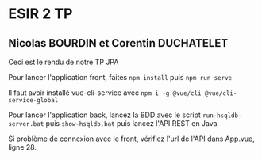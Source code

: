 # ESIR 2 TP 
## Nicolas BOURDIN et Corentin DUCHATELET

Ceci est le rendu de notre TP JPA

Pour lancer l'application front, faites ```npm install``` puis ```npm run serve```

Il faut avoir installé vue-cli-service avec ```npm i -g @vue/cli @vue/cli-service-global```

Pour lancer l'application back, lancez la BDD avec le script  ```run-hsqldb-server.bat``` puis ```show-hsqldb.bat``` puis lancez l'API REST en Java

Si problème de connexion avec le front, vérifiez l'url de l'API dans App.vue, ligne 28.